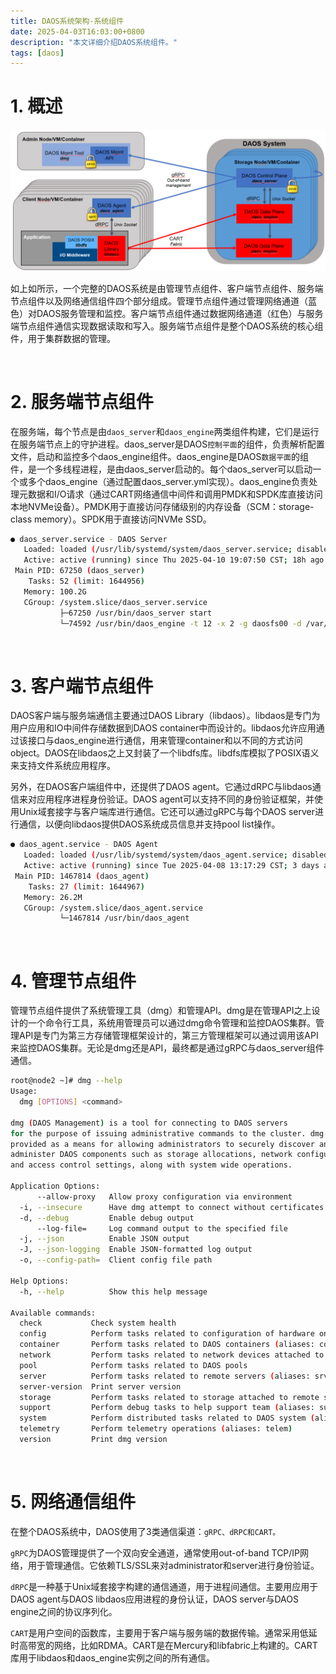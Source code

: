 ```yaml
---
title: DAOS系统架构-系统组件
date: 2025-04-03T16:03:00+0800
description: "本文详细介绍DAOS系统组件。"
tags: [daos]
---
```


# 1. 概述
![system_architecture](https://raw.githubusercontent.com/henglgh/articles/main/static/images/system_architecture.png)

如上如所示，一个完整的DAOS系统是由管理节点组件、客户端节点组件、服务端节点组件以及网络通信组件四个部分组成。管理节点组件通过管理网络通道（蓝色）对DAOS服务管理和监控。客户端节点组件通过数据网络通道（红色）与服务端节点组件通信实现数据读取和写入。服务端节点组件是整个DAOS系统的核心组件，用于集群数据的管理。

&nbsp;
&nbsp;
# 2. 服务端节点组件
在服务端，每个节点是由`daos_server`和`daos_engine`两类组件构建，它们是运行在服务端节点上的守护进程。daos_server是DAOS`控制平面`的组件，负责解析配置文件，启动和监控多个daos_engine组件。daos_engine是DAOS`数据平面`的组件，是一个多线程进程，是由daos_server启动的。每个daos_server可以启动一个或多个daos_engine（通过配置daos_server.yml实现）。daos_engine负责处理元数据和I/O请求（通过CART网络通信中间件和调用PMDK和SPDK库直接访问本地NVMe设备）。PMDK用于直接访问存储级别的内存设备（SCM：storage-class memory）。SPDK用于直接访问NVMe SSD。

```bash
● daos_server.service - DAOS Server
   Loaded: loaded (/usr/lib/systemd/system/daos_server.service; disabled; vendor preset: disabled)
   Active: active (running) since Thu 2025-04-10 19:07:50 CST; 18h ago
 Main PID: 67250 (daos_server)
    Tasks: 52 (limit: 1644956)
   Memory: 100.2G
   CGroup: /system.slice/daos_server.service
           ├─67250 /usr/bin/daos_server start
           └─74592 /usr/bin/daos_engine -t 12 -x 2 -g daosfs00 -d /var/lib/daos/daos_server -T 4 -n /var/lib/daos/daos_control/engine0/daos_nvme.conf -I 0 -r 13312 -H 2 -s /var/lib/daos/daos_scm/0
```

&nbsp;
&nbsp;
# 3. 客户端节点组件
DAOS客户端与服务端通信主要通过DAOS Library（libdaos）。libdaos是专门为用户应用和IO中间件存储数据到DAOS container中而设计的。libdaos允许应用通过该接口与daos_engine进行通信，用来管理container和以不同的方式访问object。DAOS在libdaos之上又封装了一个libdfs库。libdfs库模拟了POSIX语义来支持文件系统应用程序。

另外，在DAOS客户端组件中，还提供了DAOS agent。它通过dRPC与libdaos通信来对应用程序进程身份验证。DAOS agent可以支持不同的身份验证框架，并使用Unix域套接字与客户端库进行通信。它还可以通过gRPC与每个DAOS server进行通信，以便向libdaos提供DAOS系统成员信息并支持pool list操作。

```bash
● daos_agent.service - DAOS Agent
   Loaded: loaded (/usr/lib/systemd/system/daos_agent.service; disabled; vendor preset: disabled)
   Active: active (running) since Tue 2025-04-08 13:17:29 CST; 3 days ago
 Main PID: 1467814 (daos_agent)
    Tasks: 27 (limit: 1644967)
   Memory: 26.2M
   CGroup: /system.slice/daos_agent.service
           └─1467814 /usr/bin/daos_agent
```

&nbsp;
&nbsp;
# 4. 管理节点组件
管理节点组件提供了系统管理工具（dmg）和管理API。dmg是在管理API之上设计的一个命令行工具，系统用管理员可以通过dmg命令管理和监控DAOS集群。管理API是专门为第三方存储管理框架设计的，第三方管理框架可以通过调用该API来监控DAOS集群。无论是dmg还是API，最终都是通过gRPC与daos_server组件通信。
```bash
root@node2 ~]# dmg --help
Usage:
  dmg [OPTIONS] <command>

dmg (DAOS Management) is a tool for connecting to DAOS servers
for the purpose of issuing administrative commands to the cluster. dmg is
provided as a means for allowing administrators to securely discover and
administer DAOS components such as storage allocations, network configuration,
and access control settings, along with system wide operations.

Application Options:
      --allow-proxy   Allow proxy configuration via environment
  -i, --insecure      Have dmg attempt to connect without certificates
  -d, --debug         Enable debug output
      --log-file=     Log command output to the specified file
  -j, --json          Enable JSON output
  -J, --json-logging  Enable JSON-formatted log output
  -o, --config-path=  Client config file path

Help Options:
  -h, --help          Show this help message

Available commands:
  check           Check system health
  config          Perform tasks related to configuration of hardware on remote servers (aliases: cfg)
  container       Perform tasks related to DAOS containers (aliases: cont)
  network         Perform tasks related to network devices attached to remote servers (aliases: net)
  pool            Perform tasks related to DAOS pools
  server          Perform tasks related to remote servers (aliases: srv)
  server-version  Print server version
  storage         Perform tasks related to storage attached to remote servers (aliases: sto)
  support         Perform debug tasks to help support team (aliases: supp)
  system          Perform distributed tasks related to DAOS system (aliases: sys)
  telemetry       Perform telemetry operations (aliases: telem)
  version         Print dmg version
```

&nbsp;
&nbsp;
# 5. 网络通信组件
在整个DAOS系统中，DAOS使用了3类通信渠道：`gRPC、dRPC和CART。`

`gRPC`为DAOS管理提供了一个双向安全通道，通常使用out-of-band TCP/IP网络，用于管理通信。它依赖TLS/SSL来对administrator和server进行身份验证。

`dRPC`是一种基于Unix域套接字构建的通信通道，用于进程间通信。主要用应用于DAOS agent与DAOS libdaos应用进程的身份认证，DAOS server与DAOS engine之间的协议序列化。

`CART`是用户空间的函数库，主要用于客户端与服务端的数据传输。通常采用低延时高带宽的网络，比如RDMA。CART是在Mercury和libfabric上构建的。CART库用于libdaos和daos_engine实例之间的所有通信。